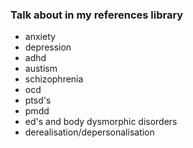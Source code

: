 ### Talk about in my references library 
- anxiety
- depression
- adhd
- austism 
- schizophrenia
- ocd 
- ptsd's
- pmdd
- ed's and body dysmorphic disorders
- derealisation/depersonalisation 